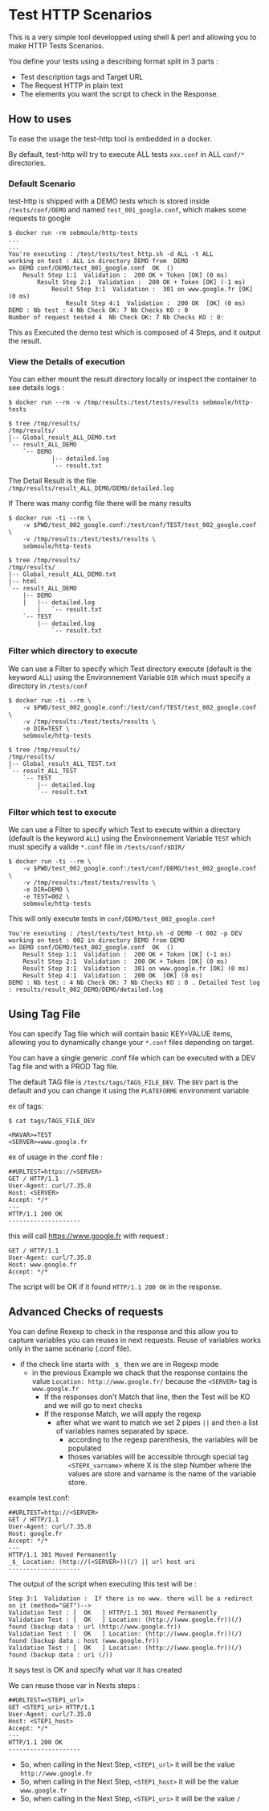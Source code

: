 # Test HTTP Scenarios

This is a very simple tool developped using shell & perl and allowing you to make HTTP Tests Scenarios.

You define your tests using a describing format split in 3 parts :

- Test description tags and Target URL
- The Request HTTP in plain text
- The elements you want the script to check in the Response.


## How to uses

To ease the usage the test-http tool is embedded in a docker.

By default, test-http will try to execute ALL tests `xxx.conf` in ALL `conf/*` directories.

### Default Scenario

test-http is shipped with a DEMO tests which is stored inside `/tests/conf/DEMO` and named `test_001_google.conf`, which makes some requests to google

```
$ docker run -rm sebmoule/http-tests
...
...
You're executing : /test/tests/test_http.sh -d ALL -t ALL
working on test : ALL in directory DEMO from  DEMO
=> DEMO conf/DEMO/test_001_google.conf  OK  ()
	Result Step 1:1  Validation :  200 OK + Token [OK] (0 ms)
		Result Step 2:1  Validation :  200 OK + Token [OK] (-1 ms)
			Result Step 3:1  Validation :  301 on www.google.fr [OK] (0 ms)
				Result Step 4:1  Validation :  200 OK  [OK] (0 ms)
DEMO : Nb test : 4 Nb Check OK: 7 Nb Checks KO : 0
Number of request tested 4  Nb Check OK: 7 Nb Checks KO : 0:
```

This as Executed the demo test which is composed of 4 Steps, and it output the result.

### View the Details of execution

You can either mount the result directory locally or inspect the container to see details logs :

```
$ docker run --rm -v /tmp/results:/test/tests/results sebmoule/http-tests

$ tree /tmp/results/
/tmp/results/
|-- Global_result_ALL_DEMO.txt
`-- result_ALL_DEMO
    `-- DEMO
	        |-- detailed.log
	        `-- result.txt
```

The Detail Result is the file `/tmp/results/result_ALL_DEMO/DEMO/detailed.log`

If There was many config file there will be many results

```
$ docker run -ti --rm \
	-v $PWD/test_002_google.conf:/test/conf/TEST/test_002_google.conf \
	-v /tmp/results:/test/tests/results \
	sebmoule/http-tests

$ tree /tmp/results/
/tmp/results/
|-- Global_result_ALL_DEMO.txt
|-- html
`-- result_ALL_DEMO
    |-- DEMO
    |   |-- detailed.log
	    |   `-- result.txt
    `-- TEST
        |-- detailed.log
	        `-- result.txt
```								


### Filter which directory to execute

We can use a Filter to specify which Test directory execute (default is the keyword `ALL`) using the Environnement Variable `DIR` which must specify a directory in `/tests/conf`


```
$ docker run -ti --rm \
	-v $PWD/test_002_google.conf:/test/conf/TEST/test_002_google.conf \
	-v /tmp/results:/test/tests/results \
	-e DIR=TEST \
	sebmoule/http-tests

$ tree /tmp/results/
/tmp/results/
|-- Global_result_ALL_TEST.txt
`-- result_ALL_TEST
    `-- TEST
        |-- detailed.log
        `-- result.txt
```								


### Filter which test to execute

We can use a Filter to specify which Test to execute within a directory (default is the keyword `ALL`) using the Environnement Variable `TEST` which must specify a valide `*.conf` file in `/tests/conf/$DIR/`


```
$ docker run -ti --rm \
	-v $PWD/test_002_google.conf:/test/conf/DEMO/test_002_google.conf \
	-v /tmp/results:/test/tests/results \
	-e DIR=DEMO \
	-e TEST=002 \
	sebmoule/http-tests
```

This will only execute tests in `conf/DEMO/test_002_google.conf`

```
You're executing : /test/tests/test_http.sh -d DEMO -t 002 -p DEV
working on test : 002 in directory DEMO from DEMO
=> DEMO conf/DEMO/test_002_google.conf  OK  ()
	Result Step 1:1  Validation :  200 OK + Token [OK] (-1 ms)
	Result Step 2:1  Validation :  200 OK + Token [OK] (0 ms)
	Result Step 3:1  Validation :  301 on www.google.fr [OK] (0 ms)
	Result Step 4:1  Validation :  200 OK  [OK] (0 ms)
DEMO : Nb test : 4 Nb Check OK: 7 Nb Checks KO : 0 . Detailed Test log : results/result_002_DEMO/DEMO/detailed.log
```

## Using Tag File

You can specify Tag file which will contain basic KEY=VALUE items, allowing you to dynamically change your `*.conf` files depending on target.

You can have a single generic .conf file which can be executed with a DEV Tag file and with a PROD Tag file.

The default TAG file is `/tests/tags/TAGS_FILE_DEV`. The `DEV` part is the default and you can change it using the `PLATEFORME` environment variable

ex of tags:
```
$ cat tags/TAGS_FILE_DEV

<MAVAR>=TEST
<SERVER>=www.google.fr
```

ex of usage in the .conf file :

```
##URLTEST=https://<SERVER>                                                                                                                                                                                                                  
GET / HTTP/1.1
User-Agent: curl/7.35.0
Host: <SERVER>
Accept: */*
---
HTTP/1.1 200 OK
--------------------
```

this will call https://www.google.fr with request :

```
GET / HTTP/1.1
User-Agent: curl/7.35.0
Host: www.google.fr
Accept: */*
```

The script will be OK if it found `HTTP/1.1 200 OK` in the response.


## Advanced Checks of requests

You can define Rexexp to check in the response and this allow you to capture variables you can reuses in next requests.
Reuse of variables works only in the same scénario (.conf file).

- if the check line starts with `_$_` then we are in Regexp mode
  - in the previous Example we chack that the response contains the value `Location: http://www.google.fr/` because the `<SERVER>` tag is `www.google.fr`
    - If the responses don't Match that line, then the Test will be KO and we will go to next checks
	- If the response Match, we will apply the regexp
      - after what we want to match we set 2 pipes `||` and then a list of variables names separated by space.
        - according to the regexp parenthesis, the variables will be populated
	    - thoses variables will be accessible through special tag `<STEPX_varname>` where X is the step Number where the values are store and varname is the name of the variable store.
	
example test.conf:
```
##URLTEST=http://<SERVER>
GET / HTTP/1.1
User-Agent: curl/7.35.0
Host: google.fr
Accept: */*
---
HTTP/1.1 301 Moved Permanently
_$_ Location: (http://(<SERVER>))(/) || url host uri
--------------------
```

The output of the script when executing this test will be :

```
Step 3:1  Validation :  If there is no www. there will be a redirect on it (method="GET")-->
Validation Test : [  OK   ] HTTP/1.1 301 Moved Permanently
Validation Test : [  OK   ] Location: (http://(www.google.fr))(/) found (backup data : url (http://www.google.fr))
Validation Test : [  OK   ] Location: (http://(www.google.fr))(/) found (backup data : host (www.google.fr))
Validation Test : [  OK   ] Location: (http://(www.google.fr))(/) found (backup data : uri (/))
```
It says test is OK and specify what var it has created

We can reuse those var in Nexts steps :

```
##URLTEST=<STEP1_url>
GET <STEP1_uri> HTTP/1.1
User-Agent: curl/7.35.0
Host: <STEP1_host>
Accept: */*
---
HTTP/1.1 200 OK
--------------------
```

- So, when calling in the Next Step, `<STEP1_url>` it will be the value `http://www.google.fr`
- So, when calling in the Next Step, `<STEP1_host>` it will be the value `www.google.fr`
- So, when calling in the Next Step, `<STEP1_uri>` it will be the value `/`

